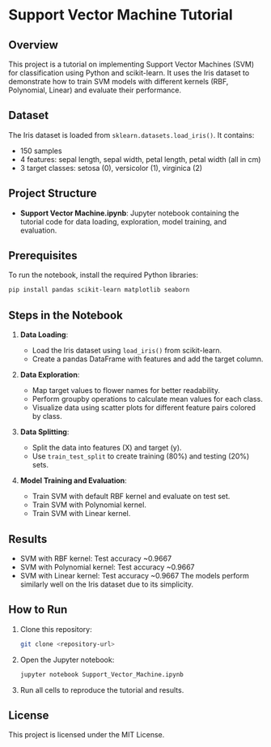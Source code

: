 # Support Vector Machine Tutorial

## Overview
This project is a tutorial on implementing Support Vector Machines (SVM) for classification using Python and scikit-learn. It uses the Iris dataset to demonstrate how to train SVM models with different kernels (RBF, Polynomial, Linear) and evaluate their performance.

## Dataset
The Iris dataset is loaded from `sklearn.datasets.load_iris()`. It contains:
- 150 samples
- 4 features: sepal length, sepal width, petal length, petal width (all in cm)
- 3 target classes: setosa (0), versicolor (1), virginica (2)

## Project Structure
- **Support Vector Machine.ipynb**: Jupyter notebook containing the tutorial code for data loading, exploration, model training, and evaluation.

## Prerequisites
To run the notebook, install the required Python libraries:
```bash
pip install pandas scikit-learn matplotlib seaborn
```

## Steps in the Notebook
1. **Data Loading**:
   - Load the Iris dataset using `load_iris()` from scikit-learn.
   - Create a pandas DataFrame with features and add the target column.

2. **Data Exploration**:
   - Map target values to flower names for better readability.
   - Perform groupby operations to calculate mean values for each class.
   - Visualize data using scatter plots for different feature pairs colored by class.

3. **Data Splitting**:
   - Split the data into features (X) and target (y).
   - Use `train_test_split` to create training (80%) and testing (20%) sets.

4. **Model Training and Evaluation**:
   - Train SVM with default RBF kernel and evaluate on test set.
   - Train SVM with Polynomial kernel.
   - Train SVM with Linear kernel.

## Results
- SVM with RBF kernel: Test accuracy ~0.9667
- SVM with Polynomial kernel: Test accuracy ~0.9667
- SVM with Linear kernel: Test accuracy ~0.9667
The models perform similarly well on the Iris dataset due to its simplicity.

## How to Run
1. Clone this repository:
   ```bash
   git clone <repository-url>
   ```
2. Open the Jupyter notebook:
   ```bash
   jupyter notebook Support_Vector_Machine.ipynb
   ```
3. Run all cells to reproduce the tutorial and results.

## License
This project is licensed under the MIT License.
